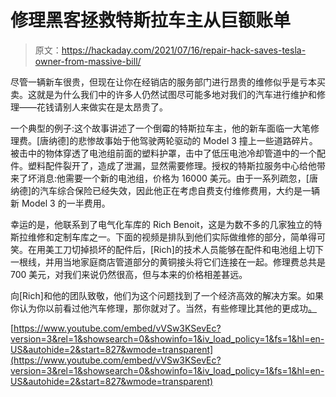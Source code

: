 # 修理黑客拯救特斯拉车主从巨额账单

> 原文：<https://hackaday.com/2021/07/16/repair-hack-saves-tesla-owner-from-massive-bill/>

尽管一辆新车很贵，但现在让你在经销店的服务部门进行昂贵的维修似乎是亏本买卖。这就是为什么我们中的许多人仍然试图尽可能多地对我们的汽车进行维护和修理——花钱请别人来做实在是太昂贵了。

一个典型的例子:这个故事讲述了一个倒霉的特斯拉车主，他的新车面临一大笔修理费。[唐纳德]的悲惨故事始于他驾驶两轮驱动的 Model 3 撞上一些道路碎片。被击中的物体穿透了电池组前面的塑料护罩，击中了低压电池冷却管道中的一个配件。塑料配件裂开了，造成了泄漏，显然需要修理。授权的特斯拉服务中心给他带来了坏消息:他需要一个新的电池组，价格为 16000 美元。由于一系列疏忽，[唐纳德]的汽车综合保险已经失效，因此他正在考虑自费支付维修费用，大约是一辆新 Model 3 的一半费用。

幸运的是，他联系到了电气化车库的 Rich Benoit，这是为数不多的几家独立的特斯拉维修和定制车库之一。下面的视频是排队到他们实际做维修的部分，简单得可笑。在用美工刀切掉损坏的配件后，[Rich]的技术人员能够在配件和电池组上切下一根线，并用当地家庭商店管道部分的黄铜接头将它们连接在一起。修理费总共是 700 美元，对我们来说仍然很高，但与本来的价格相差甚远。

向[Rich]和他的团队致敬，他们为这个问题找到了一个经济高效的解决方案。如果你认为你以前看过他汽车修理，那你就对了。当然，有些修理比其他的更成功[。](https://hackaday.com/2018/12/03/fail-of-the-week-how-not-to-electric-vehicle/)

 [https://www.youtube.com/embed/vVSw3KSevEc?version=3&rel=1&showsearch=0&showinfo=1&iv_load_policy=1&fs=1&hl=en-US&autohide=2&start=827&wmode=transparent](https://www.youtube.com/embed/vVSw3KSevEc?version=3&rel=1&showsearch=0&showinfo=1&iv_load_policy=1&fs=1&hl=en-US&autohide=2&start=827&wmode=transparent)


